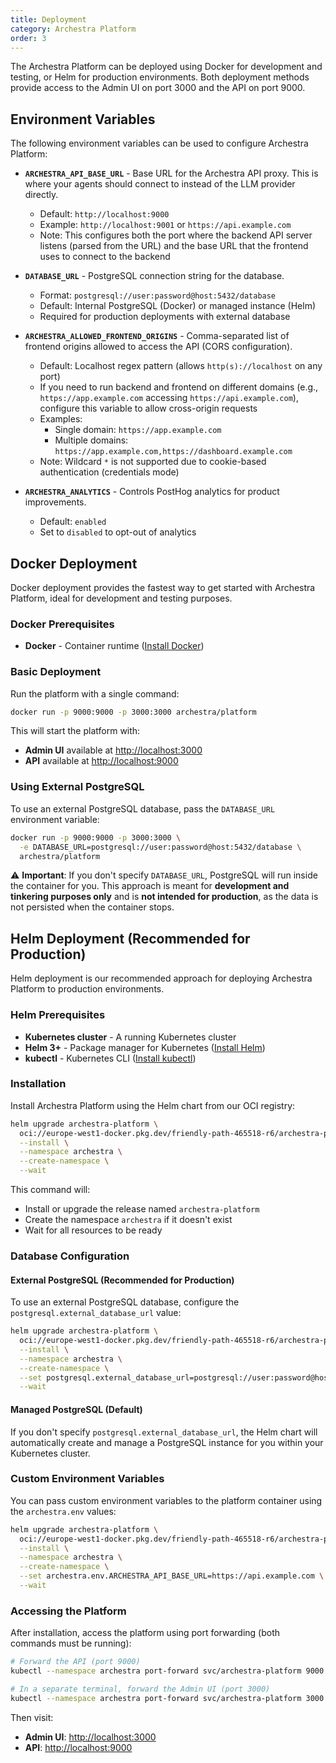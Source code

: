 ```yaml
---
title: Deployment
category: Archestra Platform
order: 3
---
```


The Archestra Platform can be deployed using Docker for development and testing, or Helm for production environments. Both deployment methods provide access to the Admin UI on port 3000 and the API on port 9000.

## Environment Variables

The following environment variables can be used to configure Archestra Platform:

- **`ARCHESTRA_API_BASE_URL`** - Base URL for the Archestra API proxy. This is where your agents should connect to instead of the LLM provider directly.
  - Default: `http://localhost:9000`
  - Example: `http://localhost:9001` or `https://api.example.com`
  - Note: This configures both the port where the backend API server listens (parsed from the URL) and the base URL that the frontend uses to connect to the backend

- **`DATABASE_URL`** - PostgreSQL connection string for the database.
  - Format: `postgresql://user:password@host:5432/database`
  - Default: Internal PostgreSQL (Docker) or managed instance (Helm)
  - Required for production deployments with external database

- **`ARCHESTRA_ALLOWED_FRONTEND_ORIGINS`** - Comma-separated list of frontend origins allowed to access the API (CORS configuration).
  - Default: Localhost regex pattern (allows `http(s)://localhost` on any port)
  - If you need to run backend and frontend on different domains (e.g., `https://app.example.com` accessing `https://api.example.com`), configure this variable to allow cross-origin requests
  - Examples:
    - Single domain: `https://app.example.com`
    - Multiple domains: `https://app.example.com,https://dashboard.example.com`
  - Note: Wildcard `*` is not supported due to cookie-based authentication (credentials mode)

- **`ARCHESTRA_ANALYTICS`** - Controls PostHog analytics for product improvements.
  - Default: `enabled`
  - Set to `disabled` to opt-out of analytics

## Docker Deployment

Docker deployment provides the fastest way to get started with Archestra Platform, ideal for development and testing purposes.

### Docker Prerequisites

- **Docker** - Container runtime ([Install Docker](https://docs.docker.com/get-docker/))

### Basic Deployment

Run the platform with a single command:

```bash
docker run -p 9000:9000 -p 3000:3000 archestra/platform
```

This will start the platform with:

- **Admin UI** available at <http://localhost:3000>
- **API** available at <http://localhost:9000>

### Using External PostgreSQL

To use an external PostgreSQL database, pass the `DATABASE_URL` environment variable:

```bash
docker run -p 9000:9000 -p 3000:3000 \
  -e DATABASE_URL=postgresql://user:password@host:5432/database \
  archestra/platform
```

⚠️ **Important**: If you don't specify `DATABASE_URL`, PostgreSQL will run inside the container for you. This approach is meant for **development and tinkering purposes only** and is **not intended for production**, as the data is not persisted when the container stops.

## Helm Deployment (Recommended for Production)

Helm deployment is our recommended approach for deploying Archestra Platform to production environments.

### Helm Prerequisites

- **Kubernetes cluster** - A running Kubernetes cluster
- **Helm 3+** - Package manager for Kubernetes ([Install Helm](https://helm.sh/docs/intro/install/))
- **kubectl** - Kubernetes CLI ([Install kubectl](https://kubernetes.io/docs/tasks/tools/))

### Installation

Install Archestra Platform using the Helm chart from our OCI registry:

```bash
helm upgrade archestra-platform \
  oci://europe-west1-docker.pkg.dev/friendly-path-465518-r6/archestra-public/helm-charts/archestra-platform \
  --install \
  --namespace archestra \
  --create-namespace \
  --wait
```

This command will:

- Install or upgrade the release named `archestra-platform`
- Create the namespace `archestra` if it doesn't exist
- Wait for all resources to be ready

### Database Configuration

#### External PostgreSQL (Recommended for Production)

To use an external PostgreSQL database, configure the `postgresql.external_database_url` value:

```bash
helm upgrade archestra-platform \
  oci://europe-west1-docker.pkg.dev/friendly-path-465518-r6/archestra-public/helm-charts/archestra-platform \
  --install \
  --namespace archestra \
  --create-namespace \
  --set postgresql.external_database_url=postgresql://user:password@host:5432/database \
  --wait
```

#### Managed PostgreSQL (Default)

If you don't specify `postgresql.external_database_url`, the Helm chart will automatically create and manage a PostgreSQL instance for you within your Kubernetes cluster.

### Custom Environment Variables

You can pass custom environment variables to the platform container using the `archestra.env` values:

```bash
helm upgrade archestra-platform \
  oci://europe-west1-docker.pkg.dev/friendly-path-465518-r6/archestra-public/helm-charts/archestra-platform \
  --install \
  --namespace archestra \
  --create-namespace \
  --set archestra.env.ARCHESTRA_API_BASE_URL=https://api.example.com \
  --wait
```

### Accessing the Platform

After installation, access the platform using port forwarding (both commands must be running):

```bash
# Forward the API (port 9000)
kubectl --namespace archestra port-forward svc/archestra-platform 9000:9000

# In a separate terminal, forward the Admin UI (port 3000)
kubectl --namespace archestra port-forward svc/archestra-platform 3000:3000
```

Then visit:

- **Admin UI**: <http://localhost:3000>
- **API**: <http://localhost:9000>
